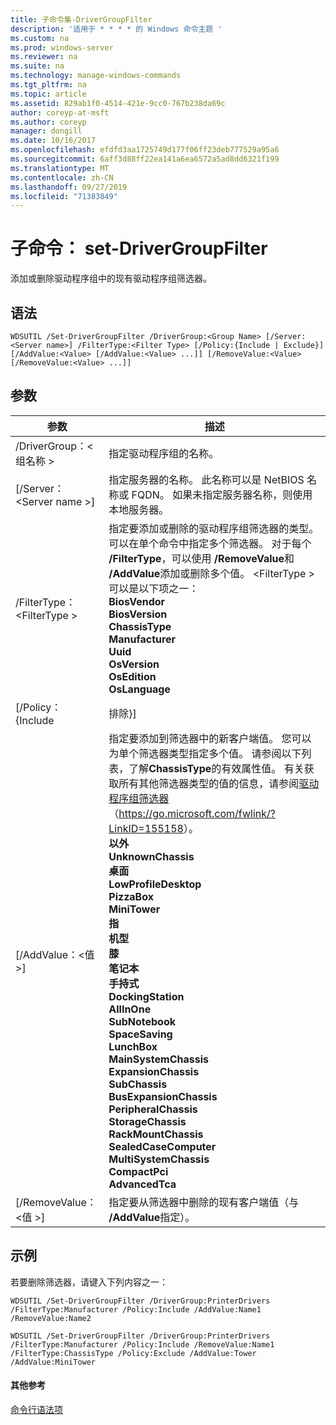 ```yaml
---
title: 子命令集-DriverGroupFilter
description: '适用于 * * * * 的 Windows 命令主题 '
ms.custom: na
ms.prod: windows-server
ms.reviewer: na
ms.suite: na
ms.technology: manage-windows-commands
ms.tgt_pltfrm: na
ms.topic: article
ms.assetid: 829ab1f0-4514-421e-9cc0-767b238da69c
author: coreyp-at-msft
ms.author: coreyp
manager: dongill
ms.date: 10/16/2017
ms.openlocfilehash: efdfd3aa1725749d177f06ff23deb777529a95a6
ms.sourcegitcommit: 6aff3d88ff22ea141a6ea6572a5ad8dd6321f199
ms.translationtype: MT
ms.contentlocale: zh-CN
ms.lasthandoff: 09/27/2019
ms.locfileid: "71383849"
---
```

# <a name="subcommand-set-drivergroupfilter"></a>子命令： set-DriverGroupFilter



添加或删除驱动程序组中的现有驱动程序组筛选器。

## <a name="syntax"></a>语法

```
WDSUTIL /Set-DriverGroupFilter /DriverGroup:<Group Name> [/Server:<Server name>] /FilterType:<Filter Type> [/Policy:{Include | Exclude}] [/AddValue:<Value> [/AddValue:<Value> ...]] [/RemoveValue:<Value> [/RemoveValue:<Value> ...]]
```

## <a name="parameters"></a>参数

|         参数          |                                                                                                                                                                                                                                                                                                                                                                                                                                                                               描述                                                                                                                                                                                                                                                                                                                                                                                                                                                                               |
|----------------------------|-------------------------------------------------------------------------------------------------------------------------------------------------------------------------------------------------------------------------------------------------------------------------------------------------------------------------------------------------------------------------------------------------------------------------------------------------------------------------------------------------------------------------------------------------------------------------------------------------------------------------------------------------------------------------------------------------------------------------------------------------------------------------------------------------------------------------------------------------------------------------------------------------------------------------------------------------------------------------|
| /DriverGroup：\<组名称 > |                                                                                                                                                                                                                                                                                                                                                                                                                                                                 指定驱动程序组的名称。                                                                                                                                                                                                                                                                                                                                                                                                                                                                 |
|  [/Server：\<Server name >]  |                                                                                                                                                                                                                                                                                                                                                                                                                指定服务器的名称。 此名称可以是 NetBIOS 名称或 FQDN。 如果未指定服务器名称，则使用本地服务器。                                                                                                                                                                                                                                                                                                                                                                                                                 |
| /FilterType：\<FilterType >  |                                                                                                                                                                                                                                                                       指定要添加或删除的驱动程序组筛选器的类型。 可以在单个命令中指定多个筛选器。 对于每个 **/FilterType**，可以使用 **/RemoveValue**和 **/AddValue**添加或删除多个值。 \<FilterType > 可以是以下项之一：</br>**BiosVendor**</br>**BiosVersion**</br>**ChassisType**</br>**Manufacturer**</br>**Uuid**</br>**OsVersion**</br>**OsEdition**</br>**OsLanguage**                                                                                                                                                                                                                                                                        |
|     [/Policy： {Include      |                                                                                                                                                                                                                                                                                                                                                                                                                                                                                排除}]                                                                                                                                                                                                                                                                                                                                                                                                                                                                                |
|    [/AddValue：\<值 >]    | 指定要添加到筛选器中的新客户端值。 您可以为单个筛选器类型指定多个值。 请参阅以下列表，了解**ChassisType**的有效属性值。 有关获取所有其他筛选器类型的值的信息，请参阅[驱动程序组筛选器](https://go.microsoft.com/fwlink/?LinkID=155158)（<https://go.microsoft.com/fwlink/?LinkID=155158>）。</br>**以外**</br>**UnknownChassis**</br>**桌面**</br>**LowProfileDesktop**</br>**PizzaBox**</br>**MiniTower**</br>**指**</br>**机型**</br>**膝**</br>**笔记本**</br>**手持式**</br>**DockingStation**</br>**AllInOne**</br>**SubNotebook**</br>**SpaceSaving**</br>**LunchBox**</br>**MainSystemChassis**</br>**ExpansionChassis**</br>**SubChassis**</br>**BusExpansionChassis**</br>**PeripheralChassis**</br>**StorageChassis**</br>**RackMountChassis**</br>**SealedCaseComputer**</br>**MultiSystemChassis**</br>**CompactPci**</br>**AdvancedTca** |
|  [/RemoveValue：\<值 >]   |                                                                                                                                                                                                                                                                                                                                                                                                                                     指定要从筛选器中删除的现有客户端值（与 **/AddValue**指定）。                                                                                                                                                                                                                                                                                                                                                                                                                                      |

## <a name="BKMK_examples"></a>示例

若要删除筛选器，请键入下列内容之一：
```
WDSUTIL /Set-DriverGroupFilter /DriverGroup:PrinterDrivers /FilterType:Manufacturer /Policy:Include /AddValue:Name1 /RemoveValue:Name2
```
```
WDSUTIL /Set-DriverGroupFilter /DriverGroup:PrinterDrivers /FilterType:Manufacturer /Policy:Include /RemoveValue:Name1 /FilterType:ChassisType /Policy:Exclude /AddValue:Tower /AddValue:MiniTower
```

#### <a name="additional-references"></a>其他参考

[命令行语法项](command-line-syntax-key.md)